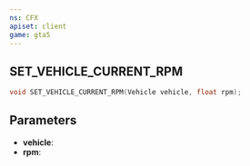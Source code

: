 ```yaml
---
ns: CFX
apiset: client
game: gta5
---
```

## SET_VEHICLE_CURRENT_RPM

```c
void SET_VEHICLE_CURRENT_RPM(Vehicle vehicle, float rpm);
```


## Parameters
* **vehicle**: 
* **rpm**: 

